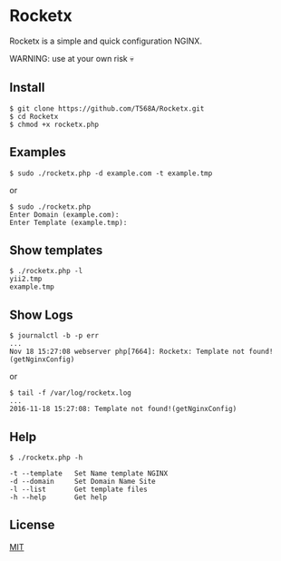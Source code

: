 # Rocketx

Rocketx is a simple and quick configuration NGINX.

WARNING: use at your own risk 💀

## Install
```shell
$ git clone https://github.com/T568A/Rocketx.git
$ cd Rocketx
$ chmod +x rocketx.php
```

## Examples

```shell
$ sudo ./rocketx.php -d example.com -t example.tmp
```
or
```shell
$ sudo ./rocketx.php
Enter Domain (example.com):
Enter Template (example.tmp):
```

## Show templates

```shell
$ ./rocketx.php -l
yii2.tmp
example.tmp
```

## Show Logs

```shell
$ journalctl -b -p err
...
Nov 18 15:27:08 webserver php[7664]: Rocketx: Template not found!(getNginxConfig)
```
or

```shell
$ tail -f /var/log/rocketx.log
...
2016-11-18 15:27:08: Template not found!(getNginxConfig)
```

## Help

```shell
$ ./rocketx.php -h

-t --template   Set Name template NGINX
-d --domain     Set Domain Name Site
-l --list       Get template files
-h --help       Get help
```

## License

[MIT](LICENSE)

